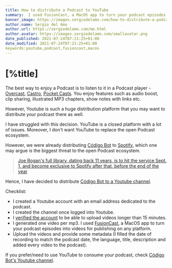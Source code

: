 ```yaml
---
title: How to distribute a Podcast to YouTube 
summary:  I used FusionCast, a MacOS app to turn your podcast episodes into videos for publishing on any platform.
banner_image: https://images.sergiodelamo.com/how-to-distribute-a-podcast-to-youtube.png
author.name: Sergio del Amo
author.url: https://sergiodelamo.com/me.html
author.avatar: https://images.sergiodelamo.com/smallavatar.png 
date_published: 2021-07-24T07:21:25+01:00
date_modified: 2021-07-24T07:21:25+01:00
keywords:youtube,podcast,fusioncast,macos
---
```


# [%title]

The best way to enjoy a Podcast is to listen to it in a Podcast player - [Overcast](https://overcast.fm), [Castro](https://castro.fm), [Pocket Casts](https://www.pocketcasts.com). You enjoy features such as audio boost, clip sharing, illustrated MP3 chapters, show notes with links etc.

However, Youtube is such a huge distribution platform that you may want to distribute your podcast there as well.

I have struggled with this decision. YouTube is a closed platform with a lot of issues. Moreover, I don't want YouTube to replace the open Podcast ecosystem. 

However, we were already distributing [Código Bot](https://codigobot.com) to [Spotify](https://open.spotify.com/show/4KcAbjtZZEC5UnVVAGUovW), which one may argue is the biggest threat to the open Podcast ecosystem. 

> [Joe Rogan's full library, dating back 11 years, is to hit the service Sept. 1, and become exclusive to Spotify after that, before the end of the year](https://www.wsj.com/articles/spotify-strikes-exclusive-podcast-deal-with-joe-rogan-11589913814)

Hence, I have decided to distribute [Código Bot to a Youtube channel](https://www.youtube.com/channel/UCJE-j5dRWMDvz72V9dmIZRw).

Checklist: 

- I created a Youtube account with an email address dedicated to the podcast. 
- I created the channel once logged into Youtube.
- I [verified the account](https://www.youtube.com/verify) to be able to upload videos longer than 15 minutes. 
- I generated one video per mp3. I used [FusionCast](https://fusioncast.rambo.codes/), a MacOS app to turn your podcast episodes into videos for publishing on any platform.
- Upload the videos and provide some metadata (I filled the date of recording to match the podcast date, the language, title, description and added every video to the podcast). 

If you prefer/need to use YouTube to consume your podcast, check [Código Bot's Youtube channel](https://www.youtube.com/channel/UCJE-j5dRWMDvz72V9dmIZRw). 

